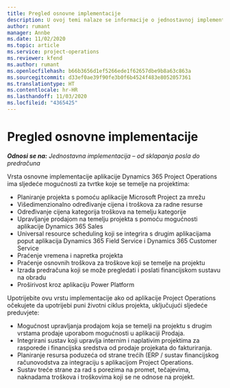 ```yaml
---
title: Pregled osnovne implementacije
description: U ovoj temi nalaze se informacije o jednostavnoj implementaciji aplikacije Dynamics 365 Project Operations.
author: rumant
manager: Annbe
ms.date: 11/02/2020
ms.topic: article
ms.service: project-operations
ms.reviewer: kfend
ms.author: rumant
ms.openlocfilehash: b66b3656d1ef5266ede1f62657dbe9b8a63c863a
ms.sourcegitcommit: d33ef0ae39f90fe3b0f6b4524f483e8052057361
ms.translationtype: HT
ms.contentlocale: hr-HR
ms.lasthandoff: 11/03/2020
ms.locfileid: "4365425"
---
```

# <a name="lite-deployment-overview"></a>Pregled osnovne implementacije

_**Odnosi se na:** Jednostavna implementacija – od sklapanja posla do predračuna_

Vrsta osnovne implementacije aplikacije Dynamics 365 Project Operations ima sljedeće mogućnosti za tvrtke koje se temelje na projektima:

- Planiranje projekta s pomoću aplikacije Microsoft Project za mrežu
- Višedimenzionalno određivanje cijena i troškova za radne resurse
- Određivanje cijena kategorija troškova na temelju kategorije
- Upravljanje prodajom na temelju projekta s pomoću mogućnosti aplikacije Dynamics 365 Sales
- Universal resource scheduling koji se integrira s drugim aplikacijama poput aplikacija Dynamics 365 Field Service i Dynamics 365 Customer Service
- Praćenje vremena i napretka projekta
- Praćenje osnovnih troškova za troškove koji se temelje na projektu
- Izrada predračuna koji se može pregledati i poslati financijskom sustavu na obradu
- Proširivost kroz aplikaciju Power Platform

Upotrijebite ovu vrstu implementacije ako od aplikacije Project Operations očekujete da upotrijebi puni životni ciklus projekta, uključujući sljedeće preduvjete:

- Mogućnost upravljanja prodajom koja se temelji na projektu s drugim vrstama prodaje uporabom mogućnosti u aplikaciji Prodaja.
- Integrirani sustav koji upravlja internim i naplativim projektima za rasporede i financijska sredstva od prodaje projekata do fakturiranja.
- Planiranje resursa poduzeća od strane trećih (ERP / sustav financijskog računovodstva za integraciju s aplikacijom Project Operations.
- Sustav treće strane za rad s porezima na promet, tečajevima, naknadama troškova i troškovima koji se ne odnose na projekt.
